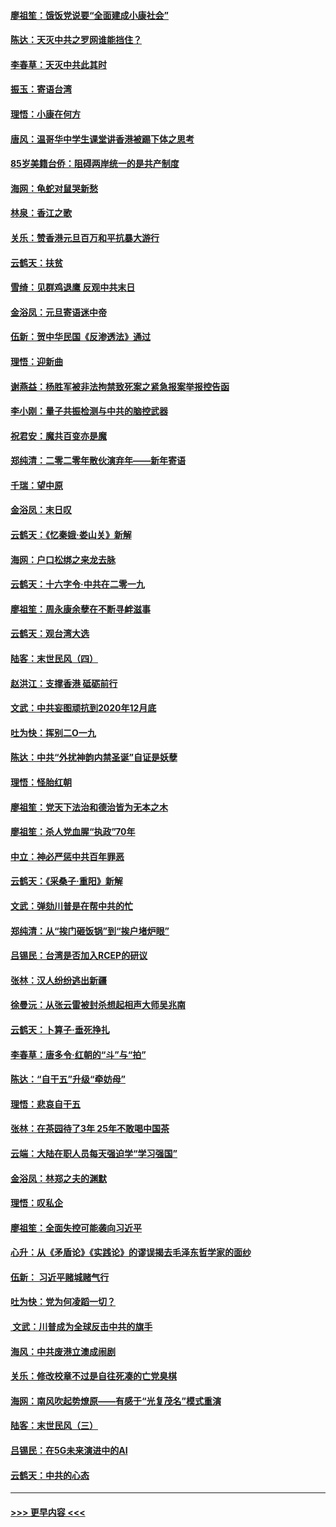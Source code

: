 #### [廖祖笙：饿饭党说要“全面建成小康社会”](../pages/nsc993/n11767482.md?t=01042144) 
#### [陈达：天灭中共之罗网谁能挡住？](../pages/nsc993/n11767465.md?t=01042144) 
#### [李春草：天灭中共此其时](../pages/nsc993/n11767452.md?t=01042144) 
#### [振玉：寄语台湾](../pages/nsc993/n11767432.md?t=01042144) 
#### [理悟：小康在何方](../pages/nsc993/n11767394.md?t=01042144) 
#### [唐风：温哥华中学生课堂讲香港被踢下体之思考](../pages/nsc993/n11766848.md?t=01042144) 
#### [85岁美籍台侨：阻碍两岸统一的是共产制度](../pages/nsc993/n11765043.md?t=01042144) 
#### [海网：龟蛇对鼠哭新愁](../pages/nsc993/n11764895.md?t=01042144) 
#### [林泉：香江之歌](../pages/nsc993/n11764415.md?t=01042144) 
#### [关乐：赞香港元旦百万和平抗暴大游行](../pages/nsc993/n11764382.md?t=01042144) 
#### [云鹤天：扶贫](../pages/nsc993/n11764245.md?t=01042144) 
#### [雪绮：见群鸡退鹰  反观中共末日](../pages/nsc993/n11762112.md?t=01042144) 
#### [金浴凤：元旦寄语迷中帝](../pages/nsc993/n11761788.md?t=01042144) 
#### [伍新：贺中华民国《反渗透法》通过](../pages/nsc993/n11761994.md?t=01042144) 
#### [理悟：迎新曲](../pages/nsc993/n11761152.md?t=01042144) 
#### [谢燕益：杨胜军被非法拘禁致死案之紧急报案举报控告函](../pages/nsc993/n11756134.md?t=01042144) 
#### [李小刚：量子共振检测与中共的脑控武器](../pages/nsc993/n11754518.md?t=01042144) 
#### [祝君安：魔共百变亦是魔](../pages/nsc993/n11754469.md?t=01042144) 
#### [郑纯清：二零二零年散伙演弃年——新年寄语](../pages/nsc993/n11754195.md?t=01042144) 
#### [千瑞：望中原](../pages/nsc993/n11754159.md?t=01042144) 
#### [金浴凤：末日叹](../pages/nsc993/n11752359.md?t=01042144) 
#### [云鹤天：《忆秦娥‧娄山关》新解](../pages/nsc993/n11752348.md?t=01042144) 
#### [海网：户口松绑之来龙去脉](../pages/nsc993/n11752328.md?t=01042144) 
#### [云鹤天：十六字令‧中共在二零一九](../pages/nsc993/n11752305.md?t=01042144) 
#### [廖祖笙：周永康余孽在不断寻衅滋事](../pages/nsc993/n11751013.md?t=01042144) 
#### [云鹤天：观台湾大选](../pages/nsc993/n11751007.md?t=01042144) 
#### [陆客：末世民风（四）](../pages/nsc993/n11749203.md?t=01042144) 
#### [赵洪江：支撑香港 砥砺前行](../pages/nsc993/n11748482.md?t=01042144) 
#### [文武：中共妄图顽抗到2020年12月底](../pages/nsc993/n11748446.md?t=01042144) 
#### [吐为快：挥别二O一九](../pages/nsc993/n11748411.md?t=01042144) 
#### [陈达：中共“外扰神韵内禁圣诞”自证是妖孽](../pages/nsc993/n11748226.md?t=01042144) 
#### [理悟：怪胎红朝](../pages/nsc993/n11748206.md?t=01042144) 
#### [廖祖笙：党天下法治和德治皆为无本之木](../pages/nsc993/n11748135.md?t=01042144) 
#### [廖祖笙：杀人党血腥“执政”70年](../pages/nsc993/n11745144.md?t=01042144) 
#### [中立：神必严惩中共百年罪恶](../pages/nsc993/n11744970.md?t=01042144) 
#### [云鹤天：《采桑子‧重阳》新解](../pages/nsc993/n11744948.md?t=01042144) 
#### [文武：弹劾川普是在帮中共的忙](../pages/nsc993/n11744758.md?t=01042144) 
#### [郑纯清：从“挨门砸饭锅”到“挨户堵炉眼”](../pages/nsc993/n11744745.md?t=01042144) 
#### [吕锡民：台湾是否加入RCEP的研议](../pages/nsc993/n11744701.md?t=01042144) 
#### [张林：汉人纷纷逃出新疆](../pages/nsc993/n11743530.md?t=01042144) 
#### [徐曼沅：从张云雷被封杀想起相声大师吴兆南](../pages/nsc993/n11741816.md?t=01042144) 
#### [云鹤天：卜算子‧垂死挣扎](../pages/nsc993/n11739956.md?t=01042144) 
#### [李春草：唐多令‧红朝的“斗”与“拍”](../pages/nsc993/n11739830.md?t=01042144) 
#### [陈达：“自干五”升级“牵妨母”](../pages/nsc993/n11739724.md?t=01042144) 
#### [理悟：悲哀自干五](../pages/nsc993/n11739547.md?t=01042144) 
#### [张林：在茶园待了3年 25年不敢喝中国茶](../pages/nsc993/n11739240.md?t=01042144) 
#### [云端：大陆在职人员每天强迫学“学习强国”](../pages/nsc993/n11738735.md?t=01042144) 
#### [金浴凤：林郑之夫的渊默](../pages/nsc993/n11737735.md?t=01042144) 
#### [理悟：叹私企](../pages/nsc993/n11737715.md?t=01042144) 
#### [廖祖笙：全面失控可能袭向习近平](../pages/nsc993/n11737704.md?t=01042144) 
#### [心升：从《矛盾论》《实践论》的谬误揭去毛泽东哲学家的面纱](../pages/nsc993/n11736962.md?t=01042144) 
#### [伍新： 习近平赌城赌气行](../pages/nsc993/n11736929.md?t=01042144) 
#### [吐为快：党为何凌蹈一切？](../pages/nsc993/n11736915.md?t=01042144) 
#### [ 文武：川普成为全球反击中共的旗手](../pages/nsc993/n11736882.md?t=01042144) 
#### [海风：中共废港立澳成闹剧](../pages/nsc993/n11735857.md?t=01042144) 
#### [关乐：修改校章不过是自往死凑的亡党臭棋](../pages/nsc993/n11735097.md?t=01042144) 
#### [海网：南风吹起势燎原——有感于“光复茂名”模式重演](../pages/nsc993/n11732308.md?t=01042144) 
#### [陆客：末世民风（三）](../pages/nsc993/n11732211.md?t=01042144) 
#### [吕锡民：在5G未来演进中的AI](../pages/nsc993/n11730010.md?t=01042144) 
#### [云鹤天：中共的心态](../pages/nsc993/n11729906.md?t=01042144) 

----
#### [ >>> 更早内容 <<< ](../indexes/nsc993-earlier.md)
